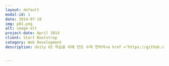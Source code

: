 ```yaml
---
layout: default
modal-id: 1
date: 2014-07-18
img: p01.png
alt: image-alt
project-date: April 2014
client: Start Bootstrap
category: Web Development
description: Unity UI 학습을 위해 만든 수퍼 연락처<a href ="https://github.com/Kunging/a-HouseKeeping-Book">Github</a>


---
```

